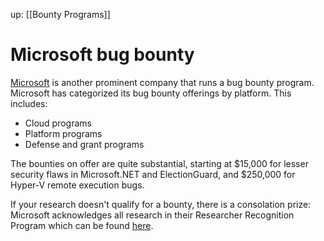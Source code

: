 up: [[Bounty Programs]]

# Microsoft bug bounty

[Microsoft](https://www.microsoft.com/en-us/msrc/bounty) is another prominent company that runs a bug bounty program. Microsoft has categorized its bug bounty offerings by platform. This includes:

- Cloud programs
- Platform programs
- Defense and grant programs

The bounties on offer are quite substantial, starting at $15,000 for lesser security flaws in Microsoft.NET and ElectionGuard, and $250,000 for Hyper-V remote execution bugs.

If your research doesn't qualify for a bounty, there is a consolation prize: Microsoft acknowledges all research in their Researcher Recognition Program which can be found [here](https://www.microsoft.com/en-us/msrc/researcher-recognition-program).